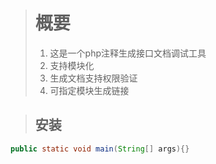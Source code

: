 > # 概要 #
> 1. 这是一个php注释生成接口文档调试工具
> 2. 支持模块化
> 3. 生成文档支持权限验证
> 4. 可指定模块生成链接


> ## 安装 ##
```Java
public static void main(String[] args){}
```
